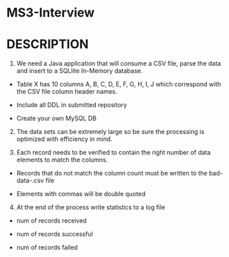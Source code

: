 # MS3-Interview

# DESCRIPTION

1. We need a Java application that will consume a CSV file, parse the data and insert to a SQLlite In-Memory database.  

  - Table X has 10 columns A, B, C, D, E, F, G, H, I, J which correspond with the CSV file column header names.

  - Include all DDL in submitted repository

  - Create your own MySQL DB


2. The data sets can be extremely large so be sure the processing is optimized with efficiency in mind.  


3. Each record needs to be verified to contain the right number of data elements to match the columns.  

  - Records that do not match the column count must be written to the bad-data-<timestamp>.csv file

  - Elements with commas will be double quoted


4. At the end of the process write statistics to a log file

  - num of records received

  - num of records successful

  - num of records failed
